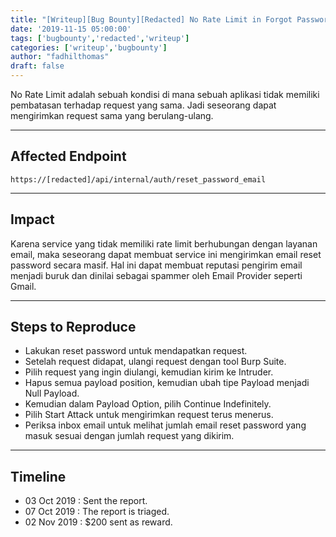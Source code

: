 ```yaml
---
title: "[Writeup][Bug Bounty][Redacted] No Rate Limit in Forgot Password [ID]"
date: '2019-11-15 05:00:00'
tags: ['bugbounty','redacted','writeup']
categories: ['writeup','bugbounty']
author: "fadhilthomas"
draft: false
---
```


No Rate Limit adalah sebuah kondisi di mana sebuah aplikasi tidak memiliki pembatasan terhadap request yang sama. Jadi seseorang dapat mengirimkan request sama yang berulang-ulang.

----
## Affected Endpoint 
```
https://[redacted]/api/internal/auth/reset_password_email
```

----
## Impact
Karena service yang tidak memiliki rate limit berhubungan dengan layanan email, maka seseorang dapat membuat service ini mengirimkan email reset password secara masif. Hal ini dapat membuat reputasi pengirim email menjadi buruk dan dinilai sebagai spammer oleh Email Provider seperti Gmail.

----
## Steps to Reproduce 
* Lakukan reset password untuk mendapatkan request.
* Setelah request didapat, ulangi request dengan tool Burp Suite.
* Pilih request yang ingin diulangi, kemudian kirim ke Intruder.
* Hapus semua payload position, kemudian ubah tipe Payload menjadi Null Payload.
* Kemudian dalam Payload Option, pilih Continue Indefinitely.
* Pilih Start Attack untuk mengirimkan request terus menerus.
* Periksa inbox email untuk melihat jumlah email reset password yang masuk sesuai dengan jumlah request yang dikirim.

----
## Timeline
* 03 Oct 2019 : Sent the report.
* 07 Oct 2019 : The report is triaged.
* 02 Nov 2019 : $200 sent as reward.